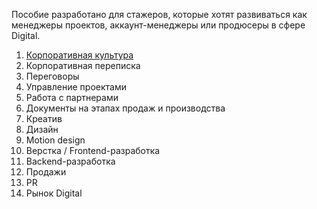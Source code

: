 Пособие разработано для стажеров, которые хотят развиваться как менеджеры проектов, аккаунт-менеджеры или продюсеры в сфере Digital.

1. [Корпоративная культура](CorporateCulture.md)
2. Корпоративная переписка
3. Переговоры
4. Управление проектами
5. Работа с партнерами
6. Документы на этапах продаж и производства
7. Креатив
8. Дизайн
9. Motion design
10. Верстка / Frontend-разработка
11. Backend-разработка
12. Продажи
13. PR
14. Рынок Digital